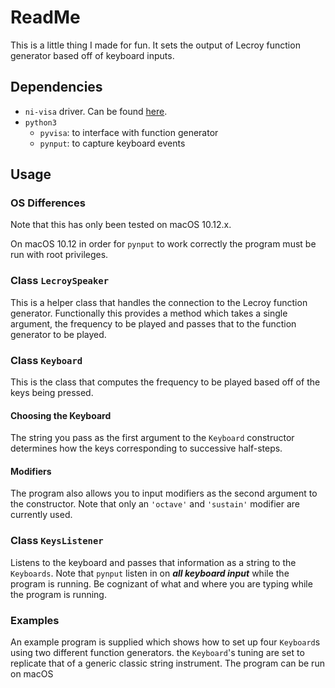 # ReadMe

This is a little thing I made for fun. It sets the output of Lecroy function generator based off of keyboard inputs.

## Dependencies
- `ni-visa` driver. Can be found [here](https://www.ni.com/visa/).
- `python3`
  - `pyvisa`: to interface with function generator
  - `pynput`: to capture keyboard events

## Usage

### OS Differences
Note that this has only been tested on macOS 10.12.x.

On macOS 10.12 in order for `pynput` to work correctly the program must be run with root privileges.

### Class `LecroySpeaker`
This is a helper class that handles the connection to the Lecroy function generator. Functionally this provides a method which takes a single argument, the frequency to be played and passes that to the function generator to be played.

### Class `Keyboard`
This is the class that computes the frequency to be played based off of the keys being pressed.

#### Choosing the Keyboard
The string you pass as the first argument to the `Keyboard` constructor determines how the keys corresponding to successive half-steps.

#### Modifiers
The program also allows you to input modifiers as the second argument to the constructor. Note that only an `'octave'` and `'sustain'` modifier are currently used.

### Class `KeysListener`
Listens to the keyboard and passes that information as a string to the `Keyboards`. Note that `pynput` listen in on ***all keyboard input*** while the program is running. Be cognizant of what and where you are typing while the program is running.

### Examples
An example program is supplied which shows how to set up four `Keyboard`s using two different function generators. the `Keyboard`'s tuning are set to replicate that of a generic classic string instrument. The program can be run on macOS

